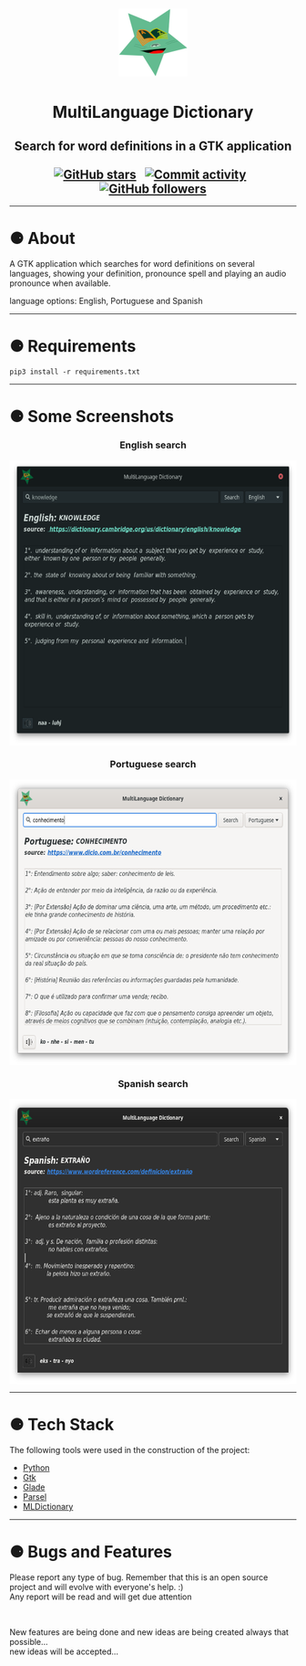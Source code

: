 <h1 align="center">
  <img alt="icon" src="./media/window_icon_120-118.png">
</h1>
<h1 align="center">MultiLanguage Dictionary</h1>
<h2 align="center" >
Search for word definitions in a GTK application <br><br>
    <a href="https://github.com/PabloEmidio/MultiLanguage-Dictionary/stargazers"><img alt="GitHub stars" src="https://img.shields.io/github/stars/PabloEmidio/MultiLanguage-Dictionay?style=social"></a>&nbsp&nbsp
    <a href="https://github.com/PabloEmidio"><img alt="Commit activity" src="https://img.shields.io/github/commit-activity/y/pabloemidio/MultiLanguage-Dictionary?logo=github&style=social"></a>&nbsp&nbsp
      <a href="https://github.com/PabloEmidio"><img alt="GitHub followers" src="https://img.shields.io/github/followers/PabloEmidio?label=Follow%20me&style=social"></a>
</h2>

---

# ⚈ About
A GTK application which searches for word definitions on several languages, showing your definition, pronounce spell and playing an audio pronounce when available.

language options: English, Portuguese and Spanish

---

# ⚈ Requirements

```
pip3 install -r requirements.txt
```
---

# ⚈ Some Screenshots
<h3 align="center">English search</h3>
<p align="center">
  <img align="center" src=".images/search_english.png" height="500px"><br>
</p>
<h3 align="center">Portuguese search</h3>
<p align="center">
  <img align="center" src=".images/search_portuguese.png" height="500px"><br>
</p>
<h3 align="center">Spanish search</h3>
<p align="center">
  <img align="center" src=".images/search_spanish.png" height="500px"><br>
</p>

---

# ⚈ Tech Stack

The following tools were used in the construction of the project:

- [Python](https://www.python.org/)
- [Gtk](https://www.gtk.org/)
- [Glade](https://glade.gnome.org/)
- [Parsel](https://pypi.org/project/parsel/)
- [MLDictionary](https://pypi.org/project/mldictionary/)
---

# ⚈ Bugs and Features
<p>
Please report any type of bug. Remember that this is an open source project and will evolve with everyone's help. :)<br>
Any report will be read and will get due attention
</p><br>
<p>
New features are being done and new ideas are being created always that possible...<br>
new ideas will be accepted...
</p>
